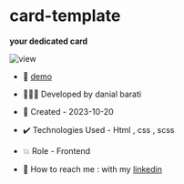 # card-template

**your dedicated card**

![view](https://github.com/danial-barati/card/assets/104683176/ad05e5a7-49de-49b2-a725-ba7a59fa95b5)

- 🔗 [demo](https://danial-barati.github.io/card/)

- 👩🏻‍💻 Developed by danial barati

- 📆 Created - 2023-10-20

- ✔️ Technologies Used - Html , css , scss

- 💥 Role - Frontend

- 📲 How to reach me : with my [linkedin](https://www.linkedin.com/in/danial-barati-0a9804291/)

